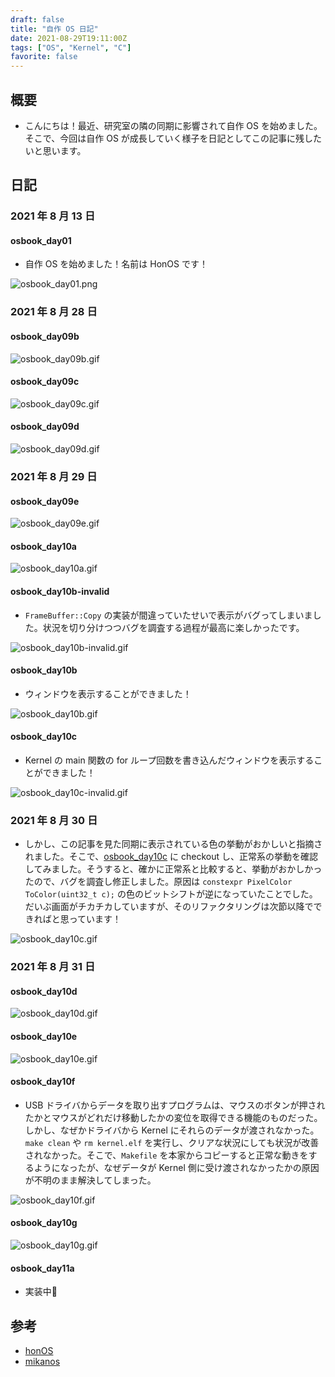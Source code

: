 ```yaml
---
draft: false
title: "自作 OS 日記"
date: 2021-08-29T19:11:00Z
tags: ["OS", "Kernel", "C"]
favorite: false
---
```


## 概要

- こんにちは！最近、研究室の隣の同期に影響されて自作 OS を始めました。そこで、今回は自作 OS が成長していく様子を日記としてこの記事に残したいと思います。

## 日記

### 2021 年 8 月 13 日

#### osbook_day01

- 自作 OS を始めました！名前は HonOS です！

![osbook_day01.png](osbook_day01.png)

### 2021 年 8 月 28 日

#### osbook_day09b

![osbook_day09b.gif](osbook_day09b.gif)

#### osbook_day09c

![osbook_day09c.gif](osbook_day09c.gif)

#### osbook_day09d

![osbook_day09d.gif](osbook_day09d.gif)

### 2021 年 8 月 29 日

#### osbook_day09e

![osbook_day09e.gif](osbook_day09e.gif)

#### osbook_day10a

![osbook_day10a.gif](osbook_day10a.gif)

#### osbook_day10b-invalid

- `FrameBuffer::Copy` の実装が間違っていたせいで表示がバグってしまいました。状況を切り分けつつバグを調査する過程が最高に楽しかったです。

![osbook_day10b-invalid.gif](osbook_day10b-invalid.gif)

#### osbook_day10b

- ウィンドウを表示することができました！

![osbook_day10b.gif](osbook_day10b.gif)

#### osbook_day10c

- Kernel の main 関数の for ループ回数を書き込んだウィンドウを表示することができました！

![osbook_day10c-invalid.gif](osbook_day10c-invalid.gif)

### 2021 年 8 月 30 日

- しかし、この記事を見た同期に表示されている色の挙動がおかしいと指摘されました。そこで、[osbook_day10c](https://github.com/uchan-nos/mikanos/tree/osbook_day10c) に checkout し、正常系の挙動を確認してみました。そうすると、確かに正常系と比較すると、挙動がおかしかったので、バグを調査し修正しました。原因は `constexpr PixelColor ToColor(uint32_t c);` の色のビットシフトが逆になっていたことでした。だいぶ画面がチカチカしていますが、そのリファクタリングは次節以降でできればと思っています！

![osbook_day10c.gif](osbook_day10c.gif)

### 2021 年 8 月 31 日

#### osbook_day10d

![osbook_day10d.gif](osbook_day10d.gif)

#### osbook_day10e

![osbook_day10e.gif](osbook_day10e.gif)

#### osbook_day10f

- USB ドライバからデータを取り出すプログラムは、マウスのボタンが押されたかとマウスがどれだけ移動したかの変位を取得できる機能のものだった。しかし、なぜかドライバから Kernel にそれらのデータが渡されなかった。`make clean` や `rm kernel.elf` を実行し、クリアな状況にしても状況が改善されなかった。そこで、`Makefile` を本家からコピーすると正常な動きをするようになったが、なぜデータが Kernel 側に受け渡されなかったかの原因が不明のまま解決してしまった。

![osbook_day10f.gif](osbook_day10f.gif)

#### osbook_day10g

![osbook_day10g.gif](osbook_day10g.gif)

#### osbook_day11a

- 実装中🤞

<!-- ## 最後に -->

## 参考

- [honOS](https://github.com/dilmnqvovpnmlib/honOS)
- [mikanos](https://github.com/uchan-nos/mikanos)
